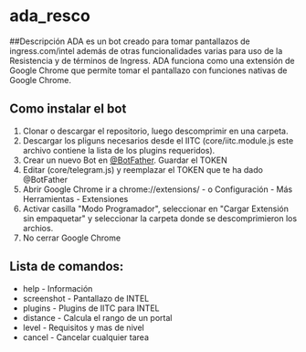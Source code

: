 # ada_resco

##Descripción
ADA es un bot creado para tomar pantallazos de ingress.com/intel además de otras funcionalidades varias para uso de la Resistencia y de términos de Ingress.
ADA funciona como una extensión de Google Chrome que permíte tomar el pantallazo con funciones nativas de Google Chrome.

## Como instalar el bot
1. Clonar o descargar el repositorio, luego descomprimir en una carpeta.
2. Descargar los pliguns necesarios desde el IITC (core/iitc.module.js este archivo contiene la lista de los plugins requeridos).
2. Crear un nuevo Bot en [@BotFather](http://telegram.me/botfather). Guardar el TOKEN
3. Editar (core/telegram.js) y reemplazar el TOKEN que te ha dado @BotFather
4. Abrir Google Chrome ir a chrome://extensions/ - o Configuración - Más Herramientas - Extensiones
5. Activar casilla "Modo Programador", seleccionar en "Cargar Extensión sin empaquetar" y seleccionar la carpeta donde se descomprimieron los archios.
6. No cerrar Google Chrome


## Lista de comandos:

* help - Información
* screenshot - Pantallazo de INTEL
* plugins - Plugins de IITC para INTEL
* distance - Calcula el rango de un portal
* level - Requisitos y mas de nivel
* cancel - Cancelar cualquier tarea
